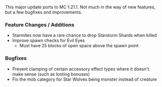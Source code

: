 This major update ports to MC 1.21.1. Not much in the way of new features, but a few bugfixes and improvements.

### Feature Changes / Additions

- Starmites now have a rare chance to drop Starstorm Shards when killed
- Improve spawn checks for Evil Eyes
	- Must have 25 blocks of open space above the spawn point

### Bugfixes

- Prevent clamping of certain accessory effect types where it doesn't make sense (such as looting bonuses)
- Fix the mob category for Star Wolves being monster instead of creature